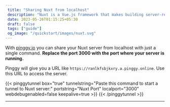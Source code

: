 ```yaml
---
 title: "Sharing Nuxt from localhost" 
 description: "Nuxt is a Vue.js framework that makes building server-rendered, SEO-friendly, and performance-optimized web applications easy."
 date: 2023-05-26T01:15:25+05:30 
 draft: false 
 tags: ["guide"]
 og_image: "/quickstart/images/nuxt.svg"
---
```


With [pinggy.io](https://pinggy.io) you can share your Nuxt server from localhost with just a single command. **Replace the port 3000 with the port where your server is running.**

Pinggy will give you a URL like `https://ranlkfsbjkxry.a.pinggy.online`. Use this URL to access the server.

{{< pinggytunnel box="true" tunnelstring="Paste this command to start a tunnel to Nuxt server:" portstring="Nuxt Port" localport="3000" webdebugenabled=false keepalive=true >}}
{{< /pinggytunnel >}}

<hr>
